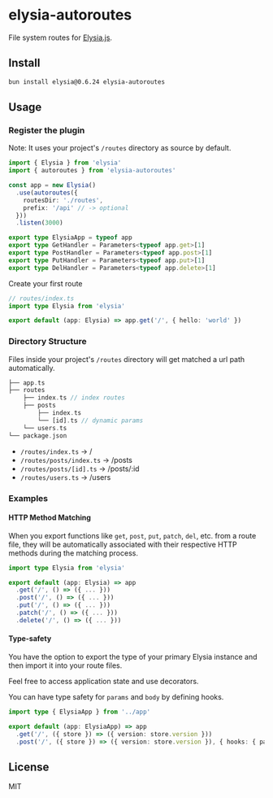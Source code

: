 # elysia-autoroutes

File system routes for [Elysia.js](https://elysiajs.com/).

## Install

```bash
bun install elysia@0.6.24 elysia-autoroutes
```

## Usage

### Register the plugin

Note: It uses your project's `/routes` directory as source by default.

```ts
import { Elysia } from 'elysia'
import { autoroutes } from 'elysia-autoroutes'

const app = new Elysia()
  .use(autoroutes({
    routesDir: './routes',
    prefix: '/api' // -> optional
  }))
  .listen(3000)

export type ElysiaApp = typeof app
export type GetHandler = Parameters<typeof app.get>[1]
export type PostHandler = Parameters<typeof app.post>[1]
export type PutHandler = Parameters<typeof app.put>[1]
export type DelHandler = Parameters<typeof app.delete>[1]
```

Create your first route

```ts
// routes/index.ts
import type Elysia from 'elysia'

export default (app: Elysia) => app.get('/', { hello: 'world' })
```

### Directory Structure

Files inside your project's `/routes` directory will get matched a url path automatically.

```php
├── app.ts
├── routes
    ├── index.ts // index routes
    ├── posts
        ├── index.ts
        └── [id].ts // dynamic params
    └── users.ts
└── package.json
```

- `/routes/index.ts` → /
- `/routes/posts/index.ts` → /posts
- `/routes/posts/[id].ts` → /posts/:id
- `/routes/users.ts` → /users

### Examples

#### HTTP Method Matching

When you export functions like `get`, `post`, `put`, `patch`, `del`, etc. from a route file, they will be automatically associated with their respective HTTP methods during the matching process.

```ts
import type Elysia from 'elysia'

export default (app: Elysia) => app
  .get('/', () => ({ ... }))
  .post('/', () => ({ ... }))
  .put('/', () => ({ ... }))
  .patch('/', () => ({ ... }))
  .delete('/', () => ({ ... }))
```

#### Type-safety

You have the option to export the type of your primary Elysia instance and then import it into your route files.

Feel free to access application state and use decorators. 

You can have type safety for `params` and `body` by defining hooks.

```ts
import type { ElysiaApp } from '../app'

export default (app: ElysiaApp) => app
  .get('/', ({ store }) => ({ version: store.version }))
  .post('/', ({ store }) => ({ version: store.version }), { hooks: { params: T.Object({ id: T.String() }) } })
```

## License

MIT

